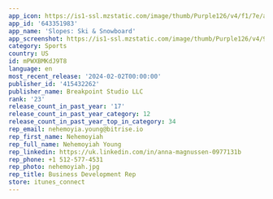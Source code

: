 ```yaml
---
app_icon: https://is1-ssl.mzstatic.com/image/thumb/Purple126/v4/f1/7e/a4/f17ea416-251e-5259-c067-a6fbfe43784a/AppIcon-0-0-1x_U007emarketing-0-8-0-0-sRGB-GLES2_U002c0-85-220.png/1024x1024bb.png
app_id: '643351983'
app_name: 'Slopes: Ski & Snowboard'
app_screenshot: https://is1-ssl.mzstatic.com/image/thumb/Purple126/v4/98/9f/a1/989fa1cd-ccd4-8377-1f77-d102dd62c897/4b7edd28-3d85-40a6-9efe-f76a6b2c6013_6.5__U0028XR__U0026_Max_U0029_-_Shot_01.png/1284x2778bb.png
category: Sports
country: US
id: mPWXBMKdJ9T8
language: en
most_recent_release: '2024-02-02T00:00:00'
publisher_id: '415432262'
publisher_name: Breakpoint Studio LLC
rank: '23'
release_count_in_past_year: '17'
release_count_in_past_year_category: 12
release_count_in_past_year_top_in_category: 34
rep_email: nehemoyia.young@bitrise.io
rep_first_name: Nehemoyiah
rep_full_name: Nehemoyiah Young
rep_linkedin: https://uk.linkedin.com/in/anna-magnussen-0977131b
rep_phone: +1 512-577-4531
rep_photo: nehemoyiah.jpg
rep_title: Business Development Rep
store: itunes_connect
---
```

